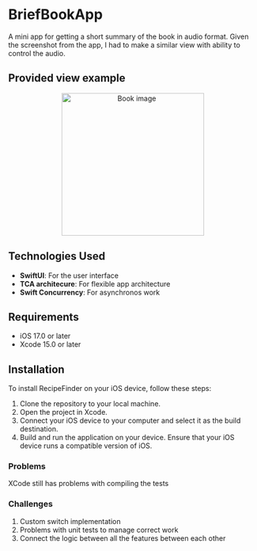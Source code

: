 # BriefBookApp
A mini app for getting a short summary of the book in audio format. Given the screenshot from the app, I had to make a similar view with ability to control the audio.

## Provided view example
<div style="text-align: center;">
<img src="https://makeheadway.notion.site/image/https%3A%2F%2Fs3-us-west-2.amazonaws.com%2Fsecure.notion-static.com%2F8e9c9913-455b-49e0-8f1a-6ad7094c0bc6%2FListening.png?table=block&id=6bbb962e-4952-415f-bf67-7922c5742972&spaceId=e33f5907-218d-40df-b055-70850a3fb8c2&width=580&userId=&cache=v2" alt="Book image" width="288">
</div>

## Technologies Used
- <b>SwiftUI</b>: For the user interface
- <b>TCA architecure</b>: For flexible app architecture
- <b>Swift Concurrency</b>: For asynchronos work

## Requirements

- iOS 17.0 or later
- Xcode 15.0 or later

## Installation

To install RecipeFinder on your iOS device, follow these steps:

1. Clone the repository to your local machine.
2. Open the project in Xcode.
3. Connect your iOS device to your computer and select it as the build destination.
4. Build and run the application on your device.
Ensure that your iOS device runs a compatible version of iOS.

### Problems
XCode still has problems with compiling the tests

### Challenges
1. Custom switch implementation
2. Problems with unit tests to manage correct work
3. Connect the logic between all the features between each other 


